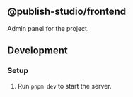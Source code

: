 ## @publish-studio/frontend

Admin panel for the project.

## Development

### Setup

1. Run `pnpm dev` to start the server.
